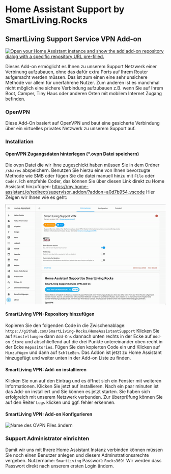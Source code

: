 # Home Assistant Support by SmartLiving.Rocks
## SmartLiving Support Service VPN Add-on
[![Open your Home Assistant instance and show the add add-on repository dialog with a specific repository URL pre-filled.](https://my.home-assistant.io/badges/supervisor_add_addon_repository.svg)](https://my.home-assistant.io/redirect/supervisor_add_addon_repository/?repository_url=https%3A%2F%2Fgithub.com%2FSmartLiving-Rocks%2FHomeAssistantSupport)

Dieses Add-on ermöglicht es Ihnen zu unserem Support Netzwerk einer Verbinung aufzubauen, ohne das dafür extra Ports auf Ihrem Router aufgemacht werden müssen. Das ist zum einen eine sehr unsichere Methode vor allem für unerfahrene Nutzer. Zum anderen ist es manchmal nicht möglich eine sichere Verbindung aufzubauen z.B. wenn Sie auf Ihrem Boot, Camper, Tiny Haus oder anderen Orten mit mobilem Internet Zugang befinden. 

### OpenVPN
Diese Add-On basiert auf OpenVPN und baut eine gesicherte Verbindung über ein virtuelles privates Netzwerk zu unserem Support auf. 

### Installation
#### OpenVPN Zugangsdaten hinterlegen (*.ovpn Datei speichern)
Die ovpn Datei die wir Ihne zugeschickt haben müssen Sie in dem Ordner `/shares` abspeichern. Benutzen Sie hierzu eine von Ihnen bevorzugte Methode wie SMB oder fügen Sie die datei manuell hinzu mit `File` oder `Coder`. Ich empfehle Coder, das können Sie über diesen Link direkt zu Home Assistant hinzufügen: https://my.home-assistant.io/redirect/supervisor_addon/?addon=a0d7b954_vscode Hier Zeigen wir Ihnen wie es geht:

![OVPN via VS Code zu Home Assistant folder shares hinzufügen SmartLiving Support VPN](https://raw.githubusercontent.com/SmartLiving-Rocks/Anleitungen/main/ovpn.gif)

#### SmartLiving VPN: Repository hinzufügen
Kopieren Sie den folgenden Code in die Zwischenablage:
`https://github.com/SmartLiving-Rocks/HomeAssistantSupport`
Klicken Sie auf `Einstellungen` dann `Add-Ons` dannach unten rechts in der Ecke auf `Add-on Store` und abschließend auf die drei Punkte untereinander oben recht in der Ecke `Repositories`. Fügen Sie den kopierten Code ein und Klicken auf `Hinzufügen` und dann auf `Schließen`. Das Addon ist jetzt zu Home Assistant hinzugefügt und weiter unten in der Add-on Liste zu finden.

#### SmartLiving VPN: Add-on installieren
Klicken Sie nun auf den Eintrag und es öffnet sich ein Fenster mit weiteren Informationen. Klicken Sie jetzt auf installieren. Nach ein paar minuten ist das Add-on installiert und Sie können es jetzt starten. Sie haben sich erfolgreich mit unserem Netzwerk verbunden. Zur überprüfung können Sie auf den Reiter `Logs` klicken und ggf. fehler erkennen.

#### SmartLiving VPN: Add-on Konfigurieren
<img width="1149" alt="Name des OVPN Files ändern" src="https://github.com/SmartLiving-Rocks/HomeAssistantSupport/assets/76279896/46b4271a-0a51-426a-a6cd-489985994376">


### Support Administrator einrichten
Damit wir uns mit Ihrere Home Assistant Instanz verbinden können müssen Sie noch einen Benutzer anlegen und diesem Adminstrationssrechte vergeben. 
Nutzername: `SmartLiving`
Passwort: `Rocks369!`
Wir werden dass Passwort direkt nach unserem ersten Login ändern.

